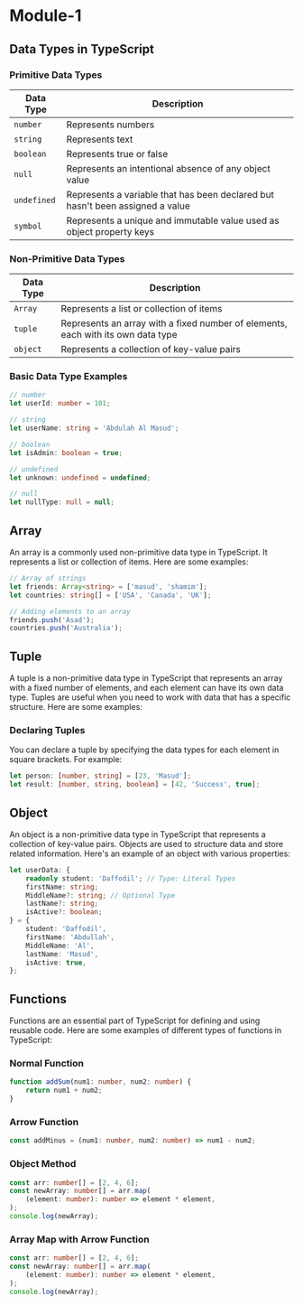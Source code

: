 # Module-1

## Data Types in TypeScript

### Primitive Data Types

| Data Type   | Description                                                                   |
| ----------- | ----------------------------------------------------------------------------- |
| `number`    | Represents numbers                                                            |
| `string`    | Represents text                                                               |
| `boolean`   | Represents true or false                                                      |
| `null`      | Represents an intentional absence of any object value                         |
| `undefined` | Represents a variable that has been declared but hasn't been assigned a value |
| `symbol`    | Represents a unique and immutable value used as object property keys          |

### Non-Primitive Data Types

| Data Type | Description                                                                      |
| --------- | -------------------------------------------------------------------------------- |
| `Array`   | Represents a list or collection of items                                         |
| `tuple`   | Represents an array with a fixed number of elements, each with its own data type |
| `object`  | Represents a collection of key-value pairs                                       |

### Basic Data Type Examples

```typescript
// number
let userId: number = 101;

// string
let userName: string = 'Abdulah Al Masud';

// boolean
let isAdmin: boolean = true;

// undefined
let unknown: undefined = undefined;

// null
let nullType: null = null;
```

## Array

An array is a commonly used non-primitive data type in TypeScript. It represents a list or collection of items. Here are some examples:

```typescript
// Array of strings
let friends: Array<string> = ['masud', 'shamim'];
let countries: string[] = ['USA', 'Canada', 'UK'];

// Adding elements to an array
friends.push('Asad');
countries.push('Australia');
```

## Tuple

A tuple is a non-primitive data type in TypeScript that represents an array with a fixed number of elements, and each element can have its own data type. Tuples are useful when you need to work with data that has a specific structure. Here are some examples:

### Declaring Tuples

You can declare a tuple by specifying the data types for each element in square brackets. For example:

```typescript
let person: [number, string] = [23, 'Masud'];
let result: [number, string, boolean] = [42, 'Success', true];
```

## Object

An object is a non-primitive data type in TypeScript that represents a collection of key-value pairs. Objects are used to structure data and store related information. Here's an example of an object with various properties:

```typescript
let userData: {
    readonly student: 'Daffodil'; // Type: Literal Types
    firstName: string;
    MiddleName?: string; // Optional Type
    lastName?: string;
    isActive?: boolean;
} = {
    student: 'Daffodil',
    firstName: 'Abdullah',
    MiddleName: 'Al',
    lastName: 'Masud',
    isActive: true,
};
```

## Functions

Functions are an essential part of TypeScript for defining and using reusable code. Here are some examples of different types of functions in TypeScript:

### Normal Function

```typescript
function addSum(num1: number, num2: number) {
    return num1 + num2;
}
```

### Arrow Function

```typescript
const addMinus = (num1: number, num2: number) => num1 - num2;
```

### Object Method

```typescript
const arr: number[] = [2, 4, 6];
const newArray: number[] = arr.map(
    (element: number): number => element * element,
);
console.log(newArray);
```

### Array Map with Arrow Function

```typescript
const arr: number[] = [2, 4, 6];
const newArray: number[] = arr.map(
    (element: number): number => element * element,
);
console.log(newArray);
```
